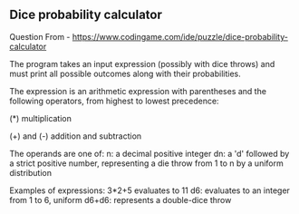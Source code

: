 <h2>Dice probability calculator</h2>

Question From - https://www.codingame.com/ide/puzzle/dice-probability-calculator

The program takes an input expression (possibly with dice throws) and must print all possible outcomes along with their probabilities.

The expression is an arithmetic expression with parentheses and the following operators, from highest to lowest precedence:

(*) multiplication

(+) and (-) addition and subtraction

The operands are one of:
n: a decimal positive integer
dn: a 'd' followed by a strict positive number, representing a die throw from 1 to n by a uniform distribution

Examples of expressions:
3*2+5 evaluates to 11
d6: evaluates to an integer from 1 to 6, uniform
d6+d6: represents a double-dice throw
